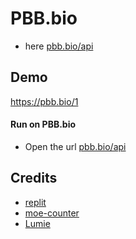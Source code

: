 # PBB.bio

- here [pbb.bio/api](https://pbb.bio/api)

## Demo

https://pbb.bio/1

#### Run on PBB.bio

- Open the url [pbb.bio/api](https://pbb.bio/api)
## Credits

*   [replit](https://replit.com/)
*   [moe-counter](https://moe-counter.glitch.me/)
*   [Lumie](https://github.com/LumieOwO) 

